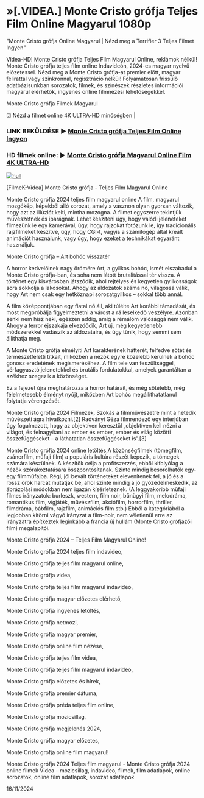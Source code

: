 # »[.VIDEA.] Monte Cristo grófja Teljes Film Online Magyarul 1080p




"Monte Cristo grófja Online Magyarul | Nézd meg a Terrifier 3 Teljes Filmet Ingyen"

Videa-HD! Monte Cristo grófja Teljes Film Magyarul Online, reklámok nélkül! Monte Cristo grófja teljes film online Indavideón, 2024-es magyar nyelvű előzetessel. Nézd meg a Monte Cristo grófja-at premier előtt, magyar felirattal vagy szinkronnal, regisztráció nélkül! Folyamatosan frissülő adatbázisunkban sorozatok, filmek, és színészek részletes információi magyarul elérhetők, ingyenes online filmnézési lehetőségekkel.

Monte Cristo grófja Filmek Magyarul

☑ Nézd a filmet online 4K ULTRA-HD minőségben |

### LINK BEKÜLDÉSE ▶️ [Monte Cristo grófja Teljes Film Online Ingyen](https://t.co/3DJQDUhBK3)

### HD filmek online: ▶️ [Monte Cristo grófja Magyarul Online Film 4K ULTRA-HD](https://t.co/3DJQDUhBK3)

[![null](https://static.wixstatic.com/media/855a25_043b5abeb4ae4d35ac003198e7fe56ed~mv2.gif)](https://t.co/3DJQDUhBK3)

[FilmeK-Videa] Monte Cristo grófja - Teljes Film Magyarul Online

Monte Cristo grófja 2024 teljes film magyarul online A film, magyarul mozgókép, képekből álló sorozat, amely a vásznon olyan gyorsan változik, hogy azt az illúziót kelti, mintha mozogna. A filmet egyszerre tekintjük művészetnek és iparágnak. Lehet készíteni úgy, hogy valódi jeleneteket filmezünk le egy kamerával, úgy, hogy rajzokat fotózunk le, így tradicionális rajzfilmeket készítve, úgy, hogy CGI-t, vagyis a számítógép által kreált animációt használunk, vagy úgy, hogy ezeket a technikákat egyaránt használjuk.

Monte Cristo grófja – Art bohóc visszatér

A horror kedvelőinek nagy örömére Art, a gyilkos bohóc, ismét elszabadul a Monte Cristo grófja-ban, és soha nem látott brutalitással tér vissza. A történet egy kisvárosban játszódik, ahol rejtélyes és kegyetlen gyilkosságok sora sokkolja a lakosokat. Ahogy az áldozatok száma nő, világossá válik, hogy Art nem csak egy hétköznapi sorozatgyilkos – sokkal több annál.

A film középpontjában egy fiatal nő áll, aki túlélte Art korábbi támadását, és most megpróbálja figyelmeztetni a várost a rá leselkedő veszélyre. Azonban senki nem hisz neki, egészen addig, amíg a rémálom valósággá nem válik. Ahogy a terror éjszakája elkezdődik, Art új, még kegyetlenebb módszerekkel vadászik az áldozataira, és úgy tűnik, hogy semmi sem állíthatja meg.

A Monte Cristo grófja elmélyíti Art karakterének hátterét, felfedve sötét és természetfeletti titkait, miközben a nézők egyre közelebb kerülnek a bohóc gonosz eredetének megismeréséhez. A film tele van feszültséggel, vérfagyasztó jelenetekkel és brutális fordulatokkal, amelyek garantáltan a székhez szegezik a közönséget.

Ez a fejezet újra meghatározza a horror határait, és még sötétebb, még félelmetesebb élményt nyújt, miközben Art bohóc megállíthatatlanul folytatja vérengzését.

Monte Cristo grófja 2024 Filmezek, Szokás a filmművészetre mint a hetedik művészeti ágra hivatkozni.[2] Radványi Géza filmrendező egy interjúban úgy fogalmazott, hogy az objektíven keresztül „objektíven kell nézni a világot, és felnagyítani az ember és ember, ember és világ közötti összefüggéseket – a láthatatlan összefüggéseket is”.[3]

Monte Cristo grófja 2024 online letöltés,A közönségfilmek (tömegfilm, zsánerfilm, műfaji film) a populáris kultúra részét képezik, a tömegek számára készülnek. A készítők célja a profitszerzés, ebből kifolyólag a nézők szórakoztatására összpontosítanak. Szinte mindig besorolhatók egy-egy filmműfajba. Régi, jól bevált történeteket elevenítenek fel, a jó és a rossz örök harcát mutatják be, ahol szinte mindig a jó győzedelmeskedik, az ábrázolási módokban nem igazán kísérleteznek. (A leggyakoribb műfaji filmes irányzatok: burleszk, western, film noir, bűnügyi film, melodráma, romantikus film, vígjáték, művészfilm, akciófilm, horrorfilm, thriller, filmdráma, bábfilm, rajzfilm, animációs film stb.) Ebből a kategóriából a legjobban kitörni vágyó irányzat a film-noir, nem véletlenül erre az irányzatra építkeztek leginkább a francia új hullám (Monte Cristo grófjazői film) megalapítói.

Monte Cristo grófja 2024 – Teljes Film Magyarul Online!

Monte Cristo grófja 2024 teljes film indavideo,

Monte Cristo grófja teljes film magyarul online,

Monte Cristo grófja videa,

Monte Cristo grófja teljes film magyarul indavideo,

Monte Cristo grófja magyar előzetes elérhető,

Monte Cristo grófja ingyenes letöltés,

Monte Cristo grófja netmozi,

Monte Cristo grófja magyar premier,

Monte Cristo grófja online film nézése,

Monte Cristo grófja teljes film videa,

Monte Cristo grófja teljes film magyarul indavideo,

Monte Cristo grófja előzetes és hírek,

Monte Cristo grófja premier dátuma,

Monte Cristo grófja préda teljes film online,

Monte Cristo grófja mozicsillag,

Monte Cristo grófja megjelenés 2024,

Monte Cristo grófja magyar előzetes,

Monte Cristo grófja online film magyarul!

Monte Cristo grófja 2024 Teljes film magyarul - Monte Cristo grófja 2024 online filmek Videa - mozicsillag, indavideo, filmek, film adatlapok, online sorozatok, online film adatlapok, sorozat adatlapok

16/11/2024
